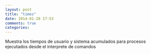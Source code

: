 ```yaml
---
layout: post
title: "times"
date: 2014-01-28 17:53
comments: true
categories: 
---
```

Muestra los tiempos de usuario y sistema acumulados para procesos ejecutados desde el interprete de comandos

